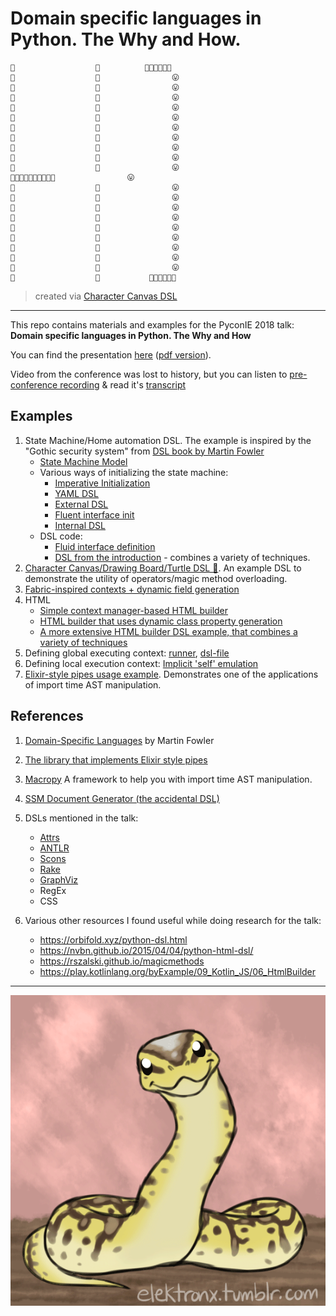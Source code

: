 # Domain specific languages in Python. The Why and How. 

    🙂                  🙂          🙂🙂🙂😛🙂🙂
    🙂                  🙂                😛
    🙂                  🙂                😛
    🙂                  🙂                😛
    🙂                  🙂                😛
    🙂                  🙂                😛
    🙂                  🙂                😛
    🙂                  🙂                😛
    🙂                  🙂                😛
    🙂                  🙂                😛
    🙂                  🙂                😛
    🦄🦄🦄🦄🦄🦄🦄🦄🦄🙂                😛
    🙂                  🙂                😛
    🙂                  🙂                😛
    🙂                  🙂                😛
    🙂                  🙂                😛
    🙂                  🙂                😛
    🙂                  🙂                😛
    🙂                  🙂                😛
    🙂                  🙂                😛
    🙂                  🙂                😛
    🙂                  🙂           🙂🙂🙂🙂🙂🙂

> created via [Character Canvas DSL](examples/magic_overloading.py)

---

This repo contains materials and examples for the PyconIE 2018 talk: **Domain specific languages in Python. The Why and How**

You can find the presentation [here](pycon_ie_presentation.key) ([pdf version](pycon_ie_presentation.pdf)).

Video from the conference was lost to history, but you can listen to [pre-conference recording](media/pre-conference-recording.m4a) & read it's [transcript](media/pre-conference-recording-transcript.txt)
## Examples

1. State Machine/Home automation DSL. The example is inspired by the "Gothic security system" from [DSL book by Martin Fowler](#references) 
    * [State Machine Model](state_machine/model.py)
    * Various ways of initializing the state machine:
        * [Imperative Initialization](state_machine/example_cqi.py)
        * [YAML DSL](state_machine/example.yaml)
        * [External DSL](state_machine/example.machine)
        * [Fluent interface init](state_machine/example_fluid.py)
        * [Internal DSL](state_machine/example_context_manager.py)
    * DSL code:
        * [Fluid interface definition](state_machine/model_fluid.py)
        * [DSL from the introduction](state_machine/dsl) - combines a variety of techniques.
1. [Character Canvas/Drawing Board/Turtle DSL 🦄](examples/magic_overloading.py). An example DSL to demonstrate the utility of operators/magic method overloading.
1. [Fabric-inspired contexts + dynamic field generation](examples/fabric_contexts.py)
1. HTML
    * [Simple context manager-based HTML builder](examples/context_manager.py) 
    * [HTML builder that uses dynamic class property generation](examples/dynamic_generatioin.py)
    * [A more extensive HTML builder DSL example, that combines a variety of techniques](html/html_builder.py)
1. Defining global executing context: [runner](examples/global_context_manipulation.py), [dsl-file](examples/global_context_manipulation_dsl.py)
1. Defining local execution context: [Implicit 'self' emulation](examples/implicit_self.py)
1. [Elixir-style pipes usage example](examples/elixir_pipes.py). Demonstrates one of the applications of import time AST manipulation.

## References


1. [Domain-Specific Languages](https://www.goodreads.com/book/show/8082269) by Martin Fowler
1. [The library that implements Elixir style pipes](https://github.com/robinhilliard/pipes)
1. [Macropy](https://macropy3.readthedocs.io/) A framework to help you with import time AST manipulation.
1. [SSM Document Generator (the accidental DSL)](https://github.com/awslabs/aws-systems-manager-document-generator)
1. DSLs mentioned in the talk:
    * [Attrs](https://attrs.org/)
    * [ANTLR](https://antlr.org/)
    * [Scons](https://scons.org/)
    * [Rake](https://github.com/ruby/rake)
    * [GraphViz](https://www.graphviz.org/)
    * RegEx
    * CSS
    
1. Various other resources I found useful while doing research for the talk:
    * https://orbifold.xyz/python-dsl.html
    * https://nvbn.github.io/2015/04/04/python-html-dsl/
    * https://rszalski.github.io/magicmethods  
    * https://play.kotlinlang.org/byExample/09_Kotlin_JS/06_HtmlBuilder
    
---

![Python is Dynamic!](media/python.gif)

